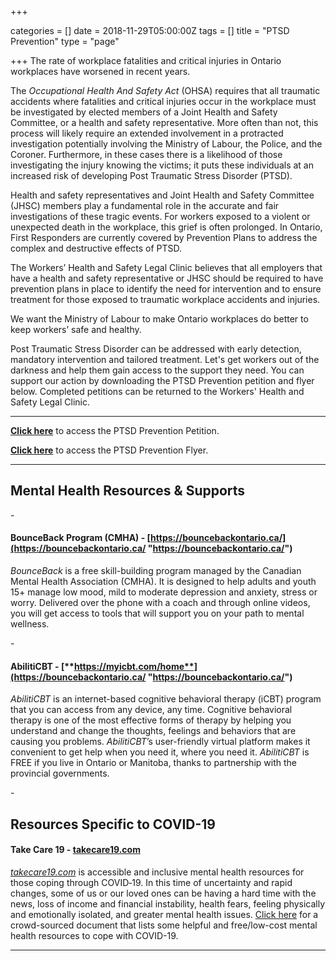 +++

categories = []
date = 2018-11-29T05:00:00Z
tags = []
title = "PTSD Prevention"
type = "page"

+++
The rate of workplace fatalities and critical injuries in Ontario workplaces have worsened in recent years.

The _Occupational Health And Safety Act_ (OHSA) requires that all traumatic accidents where fatalities and critical injuries occur in the workplace must be investigated by elected members of a Joint Health and Safety Committee, or a health and safety representative. More often than not, this process will likely require an extended involvement in a protracted investigation potentially involving the Ministry of Labour, the Police, and the Coroner. Furthermore, in these cases there is a likelihood of those investigating the injury knowing the victims; it puts these individuals at an increased risk of developing Post Traumatic Stress Disorder (PTSD).

Health and safety representatives and Joint Health and Safety Committee (JHSC) members play a fundamental role in the accurate and fair investigations of these tragic events. For workers exposed to a violent or unexpected death in the workplace, this grief is often prolonged.  In Ontario, First Responders are currently covered by Prevention Plans to address the complex and destructive effects of PTSD.

The Workers’ Health and Safety Legal Clinic believes that all employers that have a health and safety representative or JHSC should be required to have prevention plans in place to identify the need for intervention and to ensure treatment for those exposed to traumatic workplace accidents and injuries.

We want the Ministry of Labour to make Ontario workplaces do better to keep workers’ safe and healthy.

Post Traumatic Stress Disorder can be addressed with early detection, mandatory intervention and tailored treatment. Let's get workers out of the darkness and help them gain access to the support they need. You can support our action by downloading the PTSD Prevention petition and flyer below. Completed petitions can be returned to the Workers' Health and Safety Legal Clinic.

***

[**Click here**](https://s3.amazonaws.com/newsletter.workers-safety.ca/newsletters/Clinic+Projects/PTSD+Prevention/PTSD+Prevention+Petition.pdf "PTSD Prevention Petition") to access the PTSD Prevention Petition.

[**Click here**](https://s3.amazonaws.com/newsletter.workers-safety.ca/newsletters/Clinic+Projects/PTSD+Prevention/PTSD+Prevention+Flyer.pdf "PTSD Prevention Flyer") to access the PTSD Prevention Flyer.

***

## **Mental Health Resources & Supports**

\-

#### **BounceBack Program (CMHA)** - [https://bouncebackontario.ca/](https://bouncebackontario.ca/ "https://bouncebackontario.ca/")

_BounceBack_ is a free skill-building program managed by the Canadian Mental Health Association (CMHA). It is designed to help adults and youth 15+ manage low mood, mild to moderate depression and anxiety, stress or worry. Delivered over the phone with a coach and through online videos, you will get access to tools that will support you on your path to mental wellness.

\-

#### **AbilitiCBT** - [**https://myicbt.com/home**](https://bouncebackontario.ca/ "https://bouncebackontario.ca/")

_AbilitiCBT_ is an internet-based cognitive behavioral therapy (iCBT) program that you can access from any device, any time. Cognitive behavioral therapy is one of the most effective forms of therapy by helping you understand and change the thoughts, feelings and behaviors that are causing you problems. _AbilitiCBT_’s user-friendly virtual platform makes it convenient to get help when you need it, where you need it. _AbilitiCBT_ is FREE if you live in Ontario or Manitoba, thanks to partnership with the provincial governments.

\-

## Resources Specific to COVID-19

#### **Take Care 19** - [**takecare19.com**](http://takecare19.com/)

[_takecare19.com_](http://takecare19.com/) is accessible and inclusive mental health resources for those coping through COVID‑19. In this time of uncertainty and rapid changes, some of us or our loved ones can be having a hard time with the news, loss of income and financial instability, health fears, feeling physically and emotionally isolated, and greater mental health issues. [Click here](https://s3.amazonaws.com/newsletter.workers-safety.ca/newsletters/Clinic+Projects/COVID-19/TakeCare19-Mental+Health+Resources+Factsheet.docx "Resources Factsheet") for a crowd-sourced document that lists some helpful and free/low-cost mental health resources to cope with COVID-19.

***
